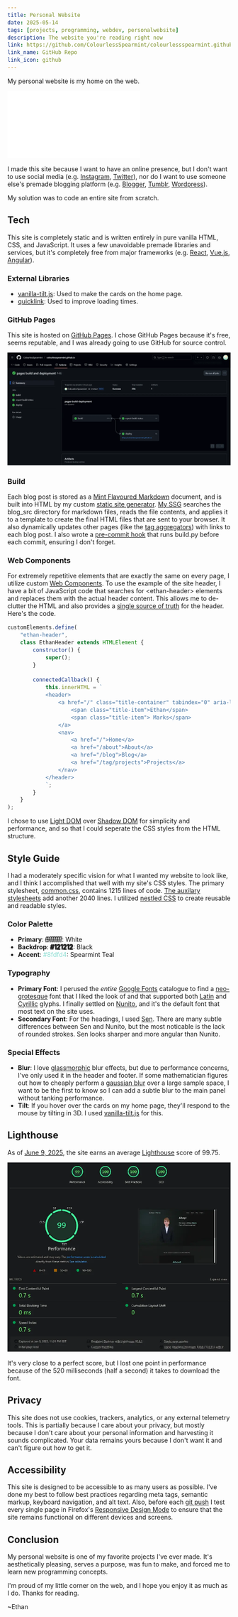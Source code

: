 ```yaml
---
title: Personal Website
date: 2025-05-14
tags: [projects, programming, webdev, personalwebsite]
description: The website you're reading right now
link: https://github.com/ColourlessSpearmint/colourlessspearmint.github.io
link_name: GitHub Repo
link_icon: github
---
```


My personal website is my home on the web.

![[homepage]](/index.html)

I made this site because I want to have an online presence, but I don't want to use social media (e.g. [Instagram](https://www.instagram.com/), [Twitter](https://twitter.com/)), nor do I want to use someone else's premade blogging platform (e.g. [Blogger](https://www.blogger.com), [Tumblr](https://www.tumblr.com/), [Wordpress](https://wordpress.com/)).

My solution was to code an entire site from scratch.

## Tech

This site is completely static and is written entirely in pure vanilla HTML, CSS, and JavaScript. It uses a few unavoidable premade libraries and services, but it's completely free from major frameworks (e.g. [React](https://react.dev/), [Vue.js](https://vuejs.org/), [Angular](https://angular.io/)).

### External Libraries

- [vanilla-tilt.js](https://micku7zu.github.io/vanilla-tilt.js/): Used to make the cards on the home page.
- [quicklink](https://github.com/GoogleChromeLabs/quicklink): Used to improve loading times.

### GitHub Pages

This site is hosted on [GitHub Pages](https://pages.github.com/). I chose GitHub Pages because it's free, seems reputable, and I was already going to use GitHub for source control.

![My Github Pages deployment workflow](/media/ghpages.webp)

### Build

Each blog post is stored as a [Mint Flavoured Markdown](/blog/mfm) document, and is built into HTML by my custom [static site generator](https://en.wikipedia.org/wiki/Static_site_generator). [My SSG](https://github.com/ColourlessSpearmint/colourlessspearmint.github.io/blob/main/build.py) searches the blog_src directory for markdown files, reads the file contents, and applies it to a template to create the final HTML files that are sent to your browser. It also dynamically updates other pages (like the [tag aggregators](/tag)) with links to each blog post. I also wrote a [pre-commit hook](https://git-scm.com/book/ms/v2/Customizing-Git-Git-Hooks) that runs build.py before each commit, ensuring I don't forget.

### Web Components

For extremely repetitive elements that are exactly the same on every page, I utilize custom [Web Components](https://developer.mozilla.org/en-US/docs/Web/API/Web_components). To use the example of the site header, I have a bit of JavaScript code that searches for <ethan-header\> elements and replaces them with the actual header content. This allows me to de-clutter the HTML and also provides a [single source of truth](https://en.wikipedia.org/wiki/Single_source_of_truth) for the header. Here's the code.

```javascript
customElements.define(
    "ethan-header",
    class EthanHeader extends HTMLElement {
        constructor() {
            super();
        }

        connectedCallback() {
            this.innerHTML = `
            <header>
                <a href="/" class="title-container" tabindex="0" aria-label="Home">
                    <span class="title-item">Ethan</span>
                    <span class="title-item"> Marks</span>
                </a>
                <nav>
                    <a href="/">Home</a>
                    <a href="/about">About</a>
                    <a href="/blog">Blog</a>
                    <a href="/tag/projects">Projects</a>
                </nav>
            </header>
            `;
        }
    }
);
```

I chose to use [Light DOM](https://meyerweb.com/eric/thoughts/2023/11/01/blinded-by-the-light-dom/) over [Shadow DOM](https://developer.mozilla.org/en-US/docs/Web/API/Web_components/Using_shadow_DOM) for simplicity and performance, and so that I could seperate the CSS styles from the HTML structure.

## Style Guide

I had a moderately specific vision for what I wanted my website to look like, and I think I accomplished that well with my site's CSS styles. The primary stylesheet, [common.css](https://github.com/ColourlessSpearmint/colourlessspearmint.github.io/blob/main/common.css), contains 1215 lines of code. [The auxilary stylesheets](https://github.com/ColourlessSpearmint/colourlessspearmint.github.io/blob/main/static/) add another 2040 lines. I utilized [nestled CSS](https://developer.mozilla.org/en-US/docs/Web/CSS/CSS_nesting/Using_CSS_nesting) to create reusable and readable styles.

### Color Palette

- **Primary**: <span style="color: #ffffff; text-shadow: -1px -1px 0 #000000, 1px -1px 0 #000000, -1px 1px 0 #000000, 1px 1px 0 #000000;">#ffffff</span>: White
- **Backdrop**: <span style="color: #121212; text-shadow: -1px -1px 0 #3c3c3c, 1px -1px 0 #3c3c3c, -1px 1px 0 #3c3c3c, 1px 1px 0 #3c3c3c;">#121212</span>: Black
- **Accent**: <span style="color: #8fdfd4;">#8fdfd4</span>: Spearmint Teal

### Typography

- **Primary Font**: I perused the *entire* [Google Fonts](https://fonts.google.com/) catalogue to find a [neo-grotesque](https://fonts.google.com/knowledge/glossary/grotesque_neo_grotesque) font that I liked the look of and that supported both [Latin](https://en.wikipedia.org/wiki/Latin_script) and [Cyrillic](https://en.wikipedia.org/wiki/Cyrillic_script) glyphs. I finally settled on [Nunito](https://fonts.google.com/specimen/Nunito), and it's the default font that most text on the site uses.
- **Secondary Font**: For the headings, I used [Sen](https://fonts.google.com/specimen/Sen). There are many subtle differences between Sen and Nunito, but the most noticable is the lack of rounded strokes. Sen looks sharper and more angular than Nunito.

### Special Effects

- **Blur**: I love [glassmorphic](https://css.glass/) blur effects, but due to performance concerns, I've only used it in the header and footer. If some mathematician figures out how to cheaply perform a [gaussian blur](https://en.wikipedia.org/wiki/Gaussian_blur) over a large sample space, I want to be the first to know so I can add a subtle blur to the main panel without tanking performance.
- **Tilt**: If you hover over the cards on my home page, they'll respond to the mouse by tilting in 3D. I used [vanilla-tilt.js](https://micku7zu.github.io/vanilla-tilt.js/) for this.

## Lighthouse

As of [June 9, 2025](https://pagespeed.web.dev/analysis/https-colourlessspearmint-github-io/uxk33xj1o8?form_factor=desktop), the site earns an average [Lighthouse](https://developer.chrome.com/docs/lighthouse) score of 99.75.

![A Lighthouse analytic page showing 99 performance, 100 accessibility, 100 best practices, 100 SEO](/media/lighthouse.webp)

It's very close to a perfect score, but I lost one point in performance because of the 520 milliseconds (half a second) it takes to download the font.

## Privacy

This site does not use cookies, trackers, analytics, or any external telemetry tools. This is partially because I care about your privacy, but mostly because I don't care about your personal information and harvesting it sounds complicated. Your data remains yours because I don't want it and can't figure out how to get it.

## Accessibility

This site is designed to be accessible to as many users as possible. I've done my best to follow best practices regarding meta tags, semantic markup, keyboard navigation, and alt text. Also, before each [git push](https://git-scm.com/docs/git-push) I test every single page in Firefox's [Responsive Design Mode](https://firefox-source-docs.mozilla.org/devtools-user/responsive_design_mode/) to ensure that the site remains functional on different devices and screens.

## Conclusion

My personal website is one of my favorite projects I've ever made. It's aesthetically pleasing, serves a purpose, was fun to make, and forced me to learn new programming concepts.

I'm proud of my little corner on the web, and I hope you enjoy it as much as I do. Thanks for reading.

~Ethan
